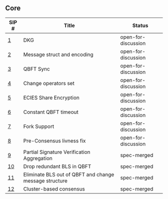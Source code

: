 ## Core

| SIP #                              | Title                       | Status |
|------------------------------------|-----------------------------|--------|
| [1](./sips/dkg.md)                 | DKG                         | open-for-discussion  |
| [2](./sips/msg_struct_encoding.md) | Message struct and encoding | open-for-discussion  |
| [3](./sips/qbft_sync.md)           | QBFT Sync | open-for-discussion  |
| [4](./sips/change_operator.md)     | Change operators set | open-for-discussion  |
| [5](./sips/ecies_share_encryption.md) | ECIES Share Encryption      | open-for-discussion  |
| [6](./sips/constant_qbft_timeout.md)  | Constant QBFT timeout      | open-for-discussion  |
| [7](./sips/fork_support.md)           | Fork Support                | open-for-discussion  |
| [8](./sips/pre_consensus_livness.md)                    | Pre-Consensus livness fix   | open-for-discussion  |
| [9](./sips/partial_signature_verification_aggregation.md) | Partial Signature Verification Aggregation | spec-merged |
| [10](./sips/qbft_drop_redundant_bls.md) | Drop redundant BLS in QBFT | spec-merged  |
| [11](./sips/eliminate_bls.md) | Eliminate BLS out of QBFT and change message structure    | spec-merged |
| [12](./sips/cluster_consensus.md)      | Cluster-based consensus     | spec-merged |

